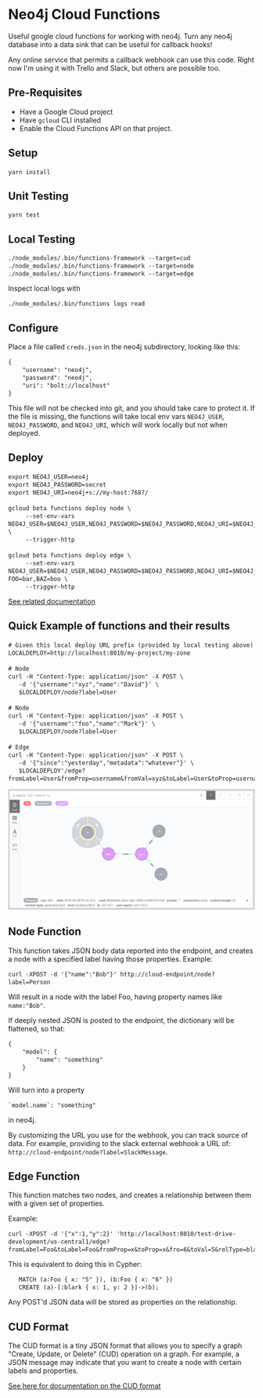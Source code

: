 # Neo4j Cloud Functions

Useful google cloud functions for working with neo4j.  Turn any neo4j
database into a data sink that can be useful for callback hooks!

Any online service that permits a callback webhook can use this code.  Right now I'm
using it with Trello and Slack, but others are possible too.

## Pre-Requisites

- Have a Google Cloud project
- Have `gcloud` CLI installed
- Enable the Cloud Functions API on that project.

## Setup

```
yarn install
```

## Unit Testing

```
yarn test
```

## Local Testing

```
./node_modules/.bin/functions-framework --target=cud
./node_modules/.bin/functions-framework --target=node
./node_modules/.bin/functions-framework --target=edge
```

Inspect local logs with

```
./node_modules/.bin/functions logs read
```

## Configure

Place a file called `creds.json` in the neo4j subdirectory, looking like this:

```
{
    "username": "neo4j",
    "password": "neo4j",
    "uri": "bolt://localhost"
}
```

This file will not be checked into git, and you should take care to protect it.  If the file is missing, the functions will take local env
vars `NEO4J_USER`, `NEO4J_PASSWORD`, and `NEO4J_URI`, which will work locally
but not when deployed.

## Deploy

```
export NEO4J_USER=neo4j
export NEO4J_PASSWORD=secret
export NEO4J_URI=neo4j+s://my-host:7687/

gcloud beta functions deploy node \
     --set-env-vars NEO4J_USER=$NEO4J_USER,NEO4J_PASSWORD=$NEO4J_PASSWORD,NEO4J_URI=$NEO4J_URI \
     --trigger-http

gcloud beta functions deploy edge \
     --set-env-vars NEO4J_USER=$NEO4J_USER,NEO4J_PASSWORD=$NEO4J_PASSWORD,NEO4J_URI=$NEO4J_URI FOO=bar,BAZ=boo \
     --trigger-http
```

[See related documentation](https://cloud.google.com/functions/docs/env-var)

## Quick Example of functions and their results

```
# Given this local deploy URL prefix (provided by local testing above)
LOCALDEPLOY=http://localhost:8010/my-project/my-zone

# Node
curl -H "Content-Type: application/json" -X POST \
   -d '{"username":"xyz","name":"David"}' \
   $LOCALDEPLOY/node?label=User

# Node
curl -H "Content-Type: application/json" -X POST \
   -d '{"username":"foo","name":"Mark"}' \
   $LOCALDEPLOY/node?label=User

# Edge
curl -H "Content-Type: application/json" -X POST \
   -d '{"since":"yesterday","metadata":"whatever"}' \
   $LOCALDEPLOY'/edge?fromLabel=User&fromProp=username&fromVal=xyz&toLabel=User&toProp=username&toVal=foo&relType=knows'
```

![Example Result Graph](example.png)

## Node Function

This function takes JSON body data reported into the endpoint, and creates a node with a specified label having those properties.   Example:

```
curl -XPOST -d '{"name":"Bob"}' http://cloud-endpoint/node?label=Person
```

Will result in a node with the label Foo, having property names like `name:"Bob"`.

If deeply nested JSON is posted to the endpoint, the dictionary will be flattened, so that:
```
{
    "model": {
        "name": "something"
    }
}
```

Will turn into a property 

```
`model.name`: "something"
```

in neo4j.

By customizing the URL you use for the webhook, you can track source of data.  For example,
providing to the slack external webhook a URL of: `http://cloud-endpoint/node?label=SlackMessage`.

## Edge Function

This function matches two nodes, and creates a relationship between them with a given set of properties.

Example:

```
curl -XPOST -d '{"x":1,"y":2}' 'http://localhost:8010/test-drive-development/us-central1/edge?fromLabel=Foo&toLabel=Foo&fromProp=x&toProp=x&fro=6&toVal=5&relType=blark'
```

This is equivalent to doing this in Cypher:

```
   MATCH (a:Foo { x: "5" }), (b:Foo { x: "6" })
   CREATE (a)-[:blark { x: 1, y: 2 }]->(b);
```

Any POST'd JSON data will be stored as properties on the relationship.

## CUD Format

The CUD format is a tiny JSON format that allows you to specify a graph "Create, Update, or Delete" (CUD)
operation on a graph.  For example, a JSON message may indicate that you want to create a node with certain
labels and properties.

[See here for documentation on the CUD format](https://neo4j.com/docs/labs/neo4j-streams/current/#_cud_file_format)